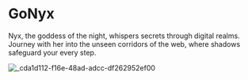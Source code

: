 # GoNyx
Nyx, the goddess of the night, whispers secrets through digital realms. Journey with her into the unseen corridors of the web, where shadows safeguard your every step.

![_cda1d112-f16e-48ad-adcc-df262952ef00](https://github.com/the-wandering-photon/GoNyx/assets/49762827/9b1f653d-3e27-4ee9-93f8-bbb4b5f75712)
